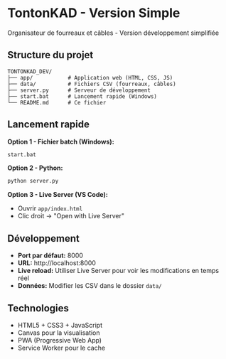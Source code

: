 # TontonKAD - Version Simple

Organisateur de fourreaux et câbles - Version développement simplifiée

## Structure du projet

```
TONTONKAD_DEV/
├── app/           # Application web (HTML, CSS, JS)
├── data/          # Fichiers CSV (fourreaux, câbles)
├── server.py      # Serveur de développement
├── start.bat      # Lancement rapide (Windows)
└── README.md      # Ce fichier
```

## Lancement rapide

**Option 1 - Fichier batch (Windows):**
```bash
start.bat
```

**Option 2 - Python:**
```bash
python server.py
```

**Option 3 - Live Server (VS Code):**
- Ouvrir `app/index.html`
- Clic droit → "Open with Live Server"

## Développement

- **Port par défaut:** 8000
- **URL:** http://localhost:8000
- **Live reload:** Utiliser Live Server pour voir les modifications en temps réel
- **Données:** Modifier les CSV dans le dossier `data/`

## Technologies

- HTML5 + CSS3 + JavaScript
- Canvas pour la visualisation
- PWA (Progressive Web App)
- Service Worker pour le cache